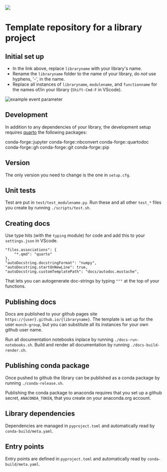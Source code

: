 
![](https://github.com/munch-group/primate-accel-reg/actions/workflows/quarto-publish.yml/badge.svg?event=push)

# Template repository for a library project

## Initial set up

- In the link above, replace `libraryname` with your library's name.
- Rename the `libraryname` folder to the name of your library, do *not* use hyphens, '-', in the name. 
- Replace all instances of `libraryname`, `modulename`, and `functionname` for the names of/in your library (`Shift-Cmd-F` in VScode). 

![example event parameter](https://github.com/munch-group/libraryname/actions/workflows/quarto-publish.yml/badge.svg?event=push)

## Development

In addition to any dependencies of your library, the development setup requires [quarto](https://quarto.org) the following packages:

conda-forge::jupyter
conda-forge::nbconvert
conda-forge::quartodoc 
conda-forge::gh
conda-forge::git
conda-forge::pip

## Version

The only version you need to change is the one in `setup.cfg`.

## Unit tests

Test are put in `test/test_modulename.py`. Run these and all other `test_*` files you create by running `./scripts/test.sh`.

## Creating docs

Use type hits (with the `typing` module) for code and add this to your `settings.json` in VScode.

```
"files.associations": {
    "*.qmd": "quarto"
},
"autoDocstring.docstringFormat": "numpy",
"autoDocstring.startOnNewLine": true,
"autoDocstring.customTemplatePath": "docs/autodoc.mustache",
```

That lets you can autogenerate doc-strings by typing `"""` at the top of your functions.

## Publishing docs

Docs are published to your github pages site `https://{user}.github.io/{libraryname}`. The template is set up for the user `munch-group`, but you can substitute all its instances for your own github user name.

Run all documentation notebooks inplace by running `./docs-run-notebooks.sh`. Build and render all documentation by running `./docs-build-render.sh`.

## Publishing conda package

Once pushed to github the library can be published as a conda package by running `./conda-release.sh`.

Publishing the conda package to anaconda requires that you set up a github secret, `ANACONDA_TOKEN`, that you create on your anaconda.org account.

## Library dependencies

Dependencies are managed in `pyproject.toml` and automatically read by `conda-build/meta.yaml`.

## Entry points

Entry points are defined in `pyproject.toml` and automatically read by `conda-build/meta.yaml`.